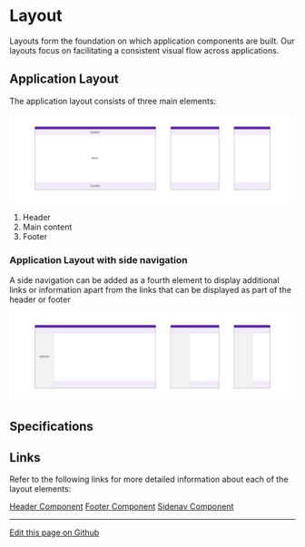 
# Layout

Layouts form the foundation on which application components are built. Our layouts focus on facilitating a consistent visual flow across applications. 


## Application Layout

The application layout consists of three main elements:

![Base application layout](images/base_application_layout.png)

1. Header
2. Main content
3. Footer

### Application Layout with side navigation

A side navigation can be added as a fourth element to display additional links or information apart from the links that can be displayed as part of the header or footer

![Base application layout navigation](images/base_application_layout_navigation.png)


## Specifications



## Links

Refer to the following links for more detailed information about each of the layout elements:

[Header Component](url)
[Footer Component](url)
[Sidenav Component](url)

____________________________________________________________

[Edit this page on Github](https://github.com/dxc-technology/halstack-style-guide/blob/master/guidelines/principles/layout/README.md)
